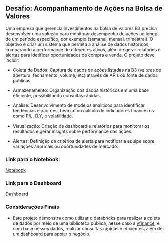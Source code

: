 ## Desafio: Acompanhamento de Ações na Bolsa de Valores

Uma empresa que gerencia investimentos na bolsa de valores B3 precisa desenvolver uma solução para monitorar desempenho de ações ao longo de um período específico, por exemplo (semanal, mensal, trimestral). O objetivo é criar um sistema que permita a análise de dados históricos, comparando a performance de diferentes ativos, além de gerar relatórios e alertas para idetificar oportunidades de compra e venda. O projeto deve incluir:

- Coleta de Dados: Captura de dados de ações listadas na B3 (valores de abertura, fechamento, volume, etc) através de APIs ou fonte de dados públicas.

- Armazenamento: Organização dos dados históricos em uma base eficiente, possibilitando consultas rápidas.

- Análise: Desenvolvimento de modelos analíticos para identificar tendências e padrões, bem como cálculo de indicadores financeiros como P/L, D.Y, e volatilidade.

- Visualização: Criação de dashboard e relatórios para monitorar os resultados e gerar insights sobre performance das ações.

- Alertas: Definição de critérios de alerta para notificar a equipe sobre variações anormais ou oportunidades de mercado.


### Link para o Notebook:
[Notebook](https://databricks-prod-cloudfront.cloud.databricks.com/public/4027ec902e239c93eaaa8714f173bcfc/3981966564692036/4417656920116746/4681527955680524/latest.html)

### Link para o Dashboard
[Dashboard](https://databricks-prod-cloudfront.cloud.databricks.com/public/4027ec902e239c93eaaa8714f173bcfc/3981966564692036/4417656920116746/4681527955680524/latest.html)



### Considerações Finais
- Este projeto demonstra como utilizar o databricks para realizar a coleta de dados por meio de uma biblioteca pública, nesse caso a [yfinance](https://pypi.org/project/yfinance/), e com base nesses dados, realizar consultas rápidas e eficientes, além de um dashboard para apoiar o negócio.